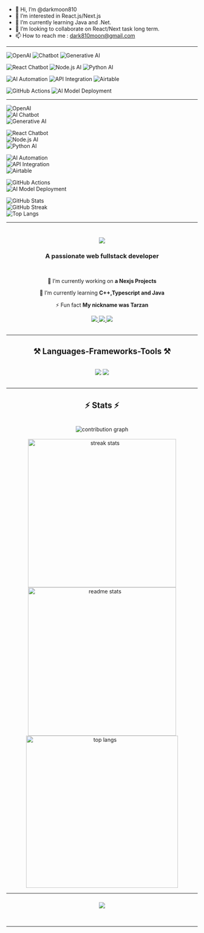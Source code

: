 - 👋 Hi, I’m @darkmoon810
- 👀 I’m interested in React.js/Next.js
- 🌱 I’m currently learning Java and .Net.
- 💞️ I’m looking to collaborate on React/Next task long term.
- 📫 How to reach me : dark810moon@gmail.com

<!---
darkmoon810/darkmoon810 is a ✨ special ✨ repository because its `README.md` (this file) appears on your GitHub profile.
You can click the Preview link to take a look at your changes.
--->

<hr/>

![OpenAI](https://img.shields.io/badge/OpenAI-GPT--4-00A67E?style=for-the-badge&logo=openai&logoColor=white)
![Chatbot](https://img.shields.io/badge/AI%20Chatbot-Enabled-FF6F00?style=for-the-badge&logo=chatbot&logoColor=white)
![Generative AI](https://img.shields.io/badge/Generative%20AI-Powered-8A2BE2?style=for-the-badge&logo=openai&logoColor=white)

![React Chatbot](https://img.shields.io/badge/React%20Chatbot-Built%20with%20React-blue?style=for-the-badge&logo=react)
![Node.js AI](https://img.shields.io/badge/Node.js%20AI-Backend%20Processing-brightgreen?style=for-the-badge&logo=nodedotjs)
![Python AI](https://img.shields.io/badge/Python%20AI-Machine%20Learning-FFD43B?style=for-the-badge&logo=python&logoColor=blue)

![AI Automation](https://img.shields.io/badge/AI%20Automation-Enabled-FF4081?style=for-the-badge&logo=automation&logoColor=white)
![API Integration](https://img.shields.io/badge/API%20Integration-Seamless-orange?style=for-the-badge&logo=api&logoColor=white)
![Airtable](https://img.shields.io/badge/Airtable-Automation-yellow?style=for-the-badge&logo=airtable&logoColor=black)

![GitHub Actions](https://img.shields.io/badge/GitHub%20Actions-CI%2FCD-2088FF?style=for-the-badge&logo=githubactions&logoColor=white)
![AI Model Deployment](https://img.shields.io/badge/AI%20Model%20Deployment-Docker%20%7C%20Kubernetes-blue?style=for-the-badge&logo=docker&logoColor=white)


<hr/>

![OpenAI](https://img.shields.io/badge/OpenAI-GPT--4-00A67E?style=for-the-badge&logo=openai&logoColor=white)  
![AI Chatbot](https://img.shields.io/badge/@darkmoon810%20AI%20Chatbot-Active-FF6F00?style=for-the-badge&logo=chatbot&logoColor=white)  
![Generative AI](https://img.shields.io/badge/@darkmoon810%20Generative%20AI-Powered-8A2BE2?style=for-the-badge&logo=openai&logoColor=white)  

![React Chatbot](https://img.shields.io/badge/@darkmoon810%20React%20Chatbot-Built%20with%20React-blue?style=for-the-badge&logo=react)  
![Node.js AI](https://img.shields.io/badge/@darkmoon810%20Node.js%20AI-Backend%20Processing-brightgreen?style=for-the-badge&logo=nodedotjs)  
![Python AI](https://img.shields.io/badge/@darkmoon810%20Python%20AI-Machine%20Learning-FFD43B?style=for-the-badge&logo=python&logoColor=blue)  

![AI Automation](https://img.shields.io/badge/@darkmoon810%20AI%20Automation-Enabled-FF4081?style=for-the-badge&logo=automation&logoColor=white)  
![API Integration](https://img.shields.io/badge/@darkmoon810%20API%20Integration-Seamless-orange?style=for-the-badge&logo=api&logoColor=white)  
![Airtable](https://img.shields.io/badge/@darkmoon810%20Airtable%20Automation-yellow?style=for-the-badge&logo=airtable&logoColor=black)  

![GitHub Actions](https://img.shields.io/badge/@darkmoon810%20GitHub%20Actions-CI%2FCD-2088FF?style=for-the-badge&logo=githubactions&logoColor=white)  
![AI Model Deployment](https://img.shields.io/badge/@darkmoon810%20AI%20Model%20Deployment-Docker%20%7C%20Kubernetes-blue?style=for-the-badge&logo=docker&logoColor=white)  

![GitHub Stats](https://github-readme-stats.vercel.app/api?username=darkmoon810&show_icons=true&theme=dark)  
![GitHub Streak](https://github-readme-streak-stats.herokuapp.com/?user=darkmoon810&theme=dark)  
![Top Langs](https://github-readme-stats.vercel.app/api/top-langs/?username=darkmoon810&layout=compact&theme=dark)  


<hr/>

<h1 align="center">
    <img src="https://readme-typing-svg.herokuapp.com/?font=Righteous&size=35&center=true&vCenter=true&width=500&height=70&duration=4000&lines=Hi+There!+👋;+I'm+Dark+Moon!;" />
</h1>

<h3 align="center">A passionate web fullstack developer</h3>

<br/>

<div align="center">
 
 🔭 I’m currently working on **a Nexjs Projects**
 
 🌱 I’m currently learning **C++,Typescript and Java**

 ⚡ Fun fact **My nickname was Tarzan**
 
 </div>
 
<div align="center"> 
  <a href="mailto:dark810moon@gmail.com">
    <img src="https://img.shields.io/badge/Gmail-333333?style=for-the-badge&logo=gmail&logoColor=red" />
  </a>
  <a href="https://linkedin.com/in/darkmoon" target="_blank">
    <img src="https://img.shields.io/badge/LinkedIn-0077B5?style=for-the-badge&logo=linkedin&logoColor=white" target="_blank" />
  </a>
  <a href="https://darkmoonportfolio.vercel.app" target="_blank">
     <img src="https://img.shields.io/badge/Portfolio-FF5722?style=for-the-badge&logo=todoist&logoColor=white" target="_blank" /> <!-- sqlite, safari, google-chrome are other good icon options -->
  </a>
</div>
<br/>
<img align="center" scr="https://komarev.com/ghpvc/?username=YOUR_USERNAME&color=blue" />
 <hr/>
 
<h2 align="center">⚒️ Languages-Frameworks-Tools ⚒️</h2>
<br/>
<div align="center">
    <img src="https://skillicons.dev/icons?i=react,bootstrap,mui,html,css,vscode,github,figma,tailwind,git,r" />
    <img src="https://skillicons.dev/icons?i=nodejs,python,javascript,typescript,express,firebase,mongodb,java,nextjs,mysql" /><br>
</div>

<br/>
<hr/>

<h2 align="center">⚡ Stats ⚡</h2>
<br>
<div align="center">
<img  src="https://raw.githubusercontent.com/darkmoon810/darkmoon810/output/github-contribution-grid-snake.svg" alt="contribution graph" />
</div>
<br/>
<div align=center>
  <img width=390 src="https://github-readme-streak-stats-salesp07.vercel.app/?user=darkmoon810&count_private=true&theme=react&border_radius=10" alt="streak stats"/>
  <img width=390 src="https://github-readme-stats-salesp07.vercel.app/api?username=darkmoon810&count_private=true&show_icons=true&theme=react&rank_icon=github&border_radius=10" alt="readme stats" />
  <br/>
  <img width=400 src="https://github-readme-stats.vercel.app/api/top-langs/?username=darkmoon810&layout=compact&theme=react&count_private=true" alt="top langs" />
</div>

<hr/>


<h3 align="center">
    <img src="https://readme-typing-svg.herokuapp.com/?font=Righteous&size=25&center=true&vCenter=true&width=500&height=70&duration=4000&lines=Thanks+for+visiting!+✌️;+Shoot+me+a+message!;I'm+always+down+to+collab+:)">
</h3>

<br/>
<hr/>

